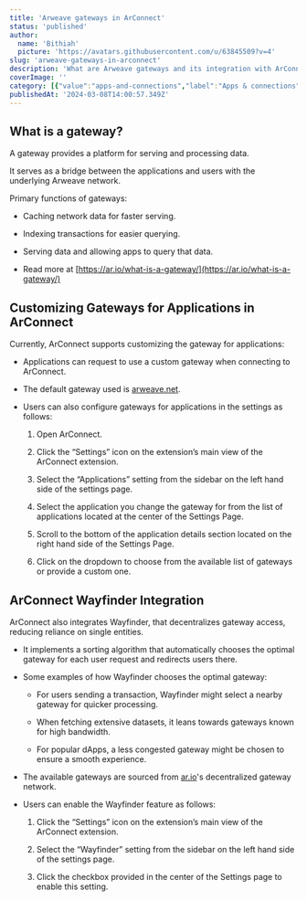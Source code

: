 ```yaml
---
title: 'Arweave gateways in ArConnect'
status: 'published'
author:
  name: 'Bithiah'
  picture: 'https://avatars.githubusercontent.com/u/63845509?v=4'
slug: 'arweave-gateways-in-arconnect'
description: 'What are Arweave gateways and its integration with ArConnect?'
coverImage: ''
category: [{"value":"apps-and-connections","label":"Apps & connections"}]
publishedAt: '2024-03-08T14:00:57.349Z'
---
```


## What is a gateway?

A gateway provides a platform for serving and processing data.

It serves as a bridge between the applications and users with the underlying Arweave network.

Primary functions of gateways:

- Caching network data for faster serving.

- Indexing transactions for easier querying.

- Serving data and allowing apps to query that data.

- Read more at [https://ar.io/what-is-a-gateway/](https://ar.io/what-is-a-gateway/)

## Customizing Gateways for Applications in ArConnect

Currently, ArConnect supports customizing the gateway for applications:

- Applications can request to use a custom gateway when connecting to ArConnect.

- The default gateway used is [arweave.net](http://arweave.net).

- Users can also configure gateways for applications in the settings as follows:

    1. Open ArConnect.

    2. Click the “Settings” icon on the extension’s main view of the ArConnect extension.

    3. Select the “Applications” setting from the sidebar on the left hand side of the settings page.

    4. Select the application you change the gateway for from the list of applications located at the center of the Settings Page.

    5. Scroll to the bottom of the application details section located on the right hand side of the Settings Page.

    6. Click on the dropdown to choose from the available list of gateways or provide a custom one.

    <!-- -->

## ArConnect Wayfinder Integration

ArConnect also integrates Wayfinder, that decentralizes gateway access, reducing reliance on single entities.

- It implements a sorting algorithm that automatically chooses the optimal gateway for each user request and redirects users there.

- Some examples of how Wayfinder chooses the optimal gateway:

    - For users sending a transaction, Wayfinder might select a nearby gateway for quicker processing.

    - When fetching extensive datasets, it leans towards gateways known for high bandwidth.

    - For popular dApps, a less congested gateway might be chosen to ensure a smooth experience.

    <!-- -->

- The available gateways are sourced from [ar.io](http://ar.io/)'s decentralized gateway network.

- Users can enable the Wayfinder feature as follows:

    1. Click the “Settings” icon on the extension’s main view of the ArConnect extension.

    2. Select the “Wayfinder” setting from the sidebar on the left hand side of the settings page.

    3. Click the checkbox provided in the center of the Settings page to enable this setting.

    <!-- -->

